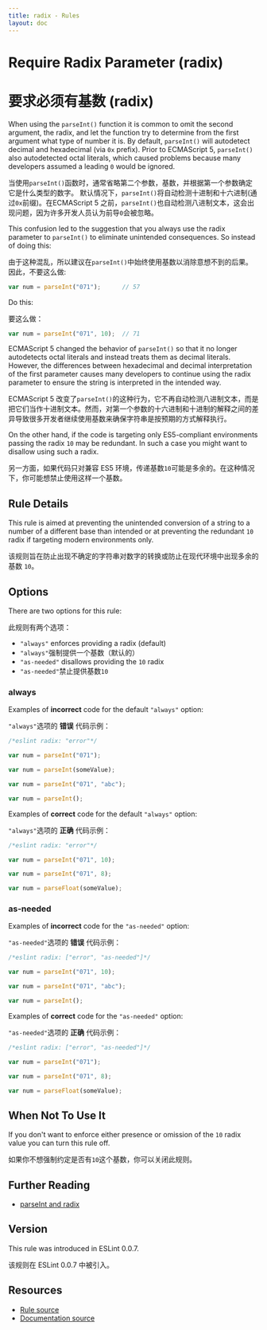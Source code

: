 ```yaml
---
title: radix - Rules
layout: doc
---
```

<!-- Note: No pull requests accepted for this file. See README.md in the root directory for details. -->

# Require Radix Parameter (radix)

# 要求必须有基数 (radix)

When using the `parseInt()` function it is common to omit the second argument, the radix, and let the function try to determine from the first argument what type of number it is. By default, `parseInt()` will autodetect decimal and hexadecimal (via `0x` prefix). Prior to ECMAScript 5, `parseInt()` also autodetected octal literals, which caused problems because many developers assumed a leading `0` would be ignored.

当使用`parseInt()`函数时，通常省略第二个参数，基数，并根据第一个参数确定它是什么类型的数字。
默认情况下，`parseInt()`将自动检测十进制和十六进制(通过`0x`前缀)。在ECMAScript 5 之前，`parseInt()`也自动检测八进制文本，这会出现问题，因为许多开发人员认为前导`0`会被忽略。

This confusion led to the suggestion that you always use the radix parameter to `parseInt()` to eliminate unintended consequences. So instead of doing this:

由于这种混乱，所以建议在`parseInt()`中始终使用基数以消除意想不到的后果。因此，不要这么做:

```js
var num = parseInt("071");      // 57
```

Do this:

要这么做：

```js
var num = parseInt("071", 10);  // 71
```

ECMAScript 5 changed the behavior of `parseInt()` so that it no longer autodetects octal literals and instead treats them as decimal literals. However, the differences between hexadecimal and decimal interpretation of the first parameter causes many developers to continue using the radix parameter to ensure the string is interpreted in the intended way.

ECMAScript 5 改变了`parseInt()`的这种行为，它不再自动检测八进制文本，而是把它们当作十进制文本。然而，对第一个参数的十六进制和十进制的解释之间的差异导致很多开发者继续使用基数来确保字符串是按预期的方式解释执行。

On the other hand, if the code is targeting only ES5-compliant environments passing the radix `10` may be redundant. In such a case you might want to disallow using such a radix.

另一方面，如果代码只对兼容 ES5 环境，传递基数`10`可能是多余的。在这种情况下，你可能想禁止使用这样一个基数。

## Rule Details

This rule is aimed at preventing the unintended conversion of a string to a number of a different base than intended or at preventing the redundant `10` radix if targeting modern environments only.

该规则旨在防止出现不确定的字符串对数字的转换或防止在现代环境中出现多余的基数 `10`。

## Options

There are two options for this rule:

此规则有两个选项：

* `"always"` enforces providing a radix (default)
* `"always"`强制提供一个基数（默认的）
* `"as-needed"` disallows providing the `10` radix
* `"as-needed"`禁止提供基数`10`

### always

Examples of **incorrect** code for the default `"always"` option:

`"always"`选项的 **错误** 代码示例：

```js
/*eslint radix: "error"*/

var num = parseInt("071");

var num = parseInt(someValue);

var num = parseInt("071", "abc");

var num = parseInt();
```

Examples of **correct** code for the default `"always"` option:

`"always"`选项的 **正确** 代码示例：

```js
/*eslint radix: "error"*/

var num = parseInt("071", 10);

var num = parseInt("071", 8);

var num = parseFloat(someValue);
```
 
### as-needed

Examples of **incorrect** code for the `"as-needed"` option:

`"as-needed"`选项的 **错误** 代码示例：

```js
/*eslint radix: ["error", "as-needed"]*/

var num = parseInt("071", 10);

var num = parseInt("071", "abc");

var num = parseInt();
```

Examples of **correct** code for the `"as-needed"` option:

`"as-needed"`选项的 **正确** 代码示例：

```js
/*eslint radix: ["error", "as-needed"]*/

var num = parseInt("071");

var num = parseInt("071", 8);

var num = parseFloat(someValue);
```

## When Not To Use It

If you don't want to enforce either presence or omission of the `10` radix value you can turn this rule off.

如果你不想强制约定是否有`10`这个基数，你可以关闭此规则。

## Further Reading

* [parseInt and radix](http://davidwalsh.name/parseint-radix)

## Version

This rule was introduced in ESLint 0.0.7.

该规则在 ESLint 0.0.7 中被引入。

## Resources

* [Rule source](https://github.com/eslint/eslint/tree/master/lib/rules/radix.js)
* [Documentation source](https://github.com/eslint/eslint/tree/master/docs/rules/radix.md)
